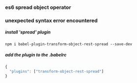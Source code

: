 ### es6 spread object operator
### unexpected syntax error encountered
##### install 'spread' plugin
````
npm i babel-plugin-transform-object-rest-spread --save-dev
````
##### add the plugin to the .babelrc
````javascript
{
  "plugins": ["transform-object-rest-spread"]
}
````